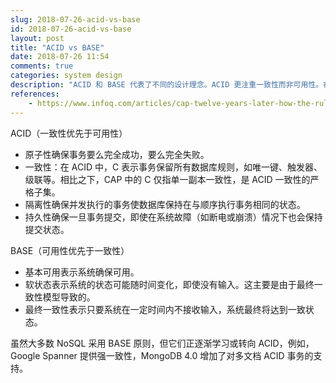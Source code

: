 ```yaml
---
slug: 2018-07-26-acid-vs-base
id: 2018-07-26-acid-vs-base
layout: post
title: "ACID vs BASE"
date: 2018-07-26 11:54
comments: true
categories: system design
description: "ACID 和 BASE 代表了不同的设计理念。ACID 更注重一致性而非可用性。在 ACID 中，C 表示事务保留所有数据库规则。而 BASE 更侧重于可用性，表示系统确保可用。"
references:
    - https://www.infoq.com/articles/cap-twelve-years-later-how-the-rules-have-changed
---
```


ACID（一致性优先于可用性）

- 原子性确保事务要么完全成功，要么完全失败。
- 一致性：在 ACID 中，C 表示事务保留所有数据库规则，如唯一键、触发器、级联等。相比之下，CAP 中的 C 仅指单一副本一致性，是 ACID 一致性的严格子集。
- 隔离性确保并发执行的事务使数据库保持在与顺序执行事务相同的状态。
- 持久性确保一旦事务提交，即使在系统故障（如断电或崩溃）情况下也会保持提交状态。

BASE（可用性优先于一致性）

- 基本可用表示系统确保可用。
- 软状态表示系统的状态可能随时间变化，即使没有输入。这主要是由于最终一致性模型导致的。
- 最终一致性表示只要系统在一定时间内不接收输入，系统最终将达到一致状态。

虽然大多数 NoSQL 采用 BASE 原则，但它们正逐渐学习或转向 ACID，例如，Google Spanner 提供强一致性，MongoDB 4.0 增加了对多文档 ACID 事务的支持。
